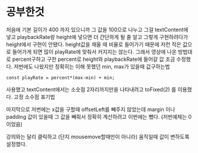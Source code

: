 # 공부한것

처음에 기본 길이가 400 까지 있으니까 그 값을 100으로 나누고 그걸 textContent에 넣고 playbackRate랑 height에 넣으면 더 간단하게 될 줄 알고
그렇게 구현하려다가
height에서 구현이 안됐다.
height값을 채울 때 비율로 들어가기 때문에 저런 작은 값으로 들어가게 되면 많이 playRate에 맞춰서 커지지는 않는다. 그래서 영상에 나온 방법대로
percent구하고 구한 percent로 height와 playbackRate에 들어갈 값 조금 수정했다.
저번에도 나왔지만 정확히는 이해 못했던
min, max가 있을때 값구하는법

```
const playRate = percent*(max-min) + min;
```

사용했고
textContent에서는 소숫점 2자리까지만을 나타내려고
toFixed(2) 를 이용했다.
고정 소수점 표기법

마지막으로 저번에는 x값을 구할때 offsetLeft를 빼주지 않았는데 margin 이나 padding 값이 있을때 그 값을 빼줘서 정확히 계산하려고 이번에는 뺐다. (저번예제는 0이었음)

강의와는 달리
클릭하고 (단지 mousemove할때만이 아니라) 움직일때 값이 변하도록 설정했다.
